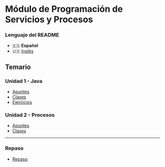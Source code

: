 # Módulo de Programación de Servicios y Procesos

### Lenguaje del README
- 🇪🇸 **Español**
- 🇺🇸 [Inglés](./README-en.md)

## Temario
### Unidad 1 - Java
- [Apuntes](./java/apuntes/unidad1-java/)
- [Clases](./java/src/unidad1/clases/)
- [Ejercicios](./java/src/unidad1/ejercicios/)
### Unidad 2 - Procesos
- [Apuntes](./java/apuntes/unidad2-procesos/)
- [Clases](./java/src/unidad2/clases/)

---

### Repaso
- [Repaso](./java/apuntes/repaso/)
